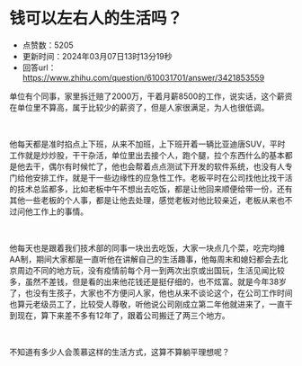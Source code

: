 # 钱可以左右人的生活吗？
- 点赞数：5205
- 更新时间：2024年03月07日13时13分19秒
- 回答url：https://www.zhihu.com/question/610031701/answer/3421853559
<body>
 <p data-pid="JNQW4sdJ">单位有个同事，家里拆迁赔了2000万，干着月薪8500的工作，说实话，这个薪资在单位里不算高，属于比较少的薪资了，但是人家很满足，为人也很低调。</p>
 <p class="ztext-empty-paragraph"><br></p>
 <p data-pid="ie0W_uUx">他每天都是准时掐点上下班，从来不加班，上下班开着一辆比亚迪唐SUV，平时工作就是炒炒股，干干杂活，单位里出去接个人，跑个腿，拉个东西什么的基本都是他去干，偶尔有时候忙了，他也会帮着点点测试下开发的软件系统，也没有人专门给他安排工作，就是干一些边缘性的应急性工作。老板平时在公司找他比找干活的技术总监都多，比如老板中午不想出去吃饭，都是让他回来顺便给带一份，还有其他一些老板的个人事，都是让他去处理，感觉老板对他比较亲近，老板从来也不过问他工作上的事情。</p>
 <p class="ztext-empty-paragraph"><br></p>
 <p data-pid="GA_zcTZM">他每天也是跟着我们技术部的同事一块出去吃饭，大家一块点几个菜，吃完均摊AA制，期间大家都是一直听他在讲解自己的生活趣事，他每周末和媳妇都会去北京周边不同的地方玩，没有疫情前每个月一到两次出京或出国玩，生活见闻比较多，虽然不差钱，但是看的出来他花钱还是挺仔细的，也不炫富。就是今年38岁了，也没有生孩子，大家也不方便问人家，他也从来不谈论这个，在公司工作时间也算元老级员工了，比较受人尊敬，听他说公司刚成立第二年他就进来了，一直干到现在，算下来差不多有12年了，跟着公司搬迁了两三个地方。</p>
 <p class="ztext-empty-paragraph"><br></p>
 <p data-pid="JqOvObIz">不知道有多少人会羡慕这样的生活方式，这算不算躺平理想呢？</p>
</body>